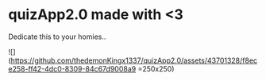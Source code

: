# quizApp2.0 made with <3 
Dedicate this to your homies..



![](https://github.com/thedemonKingx1337/quizApp2.0/assets/43701328/f8ece258-ff42-4dc0-8309-84c67d9008a9 =250x250)
